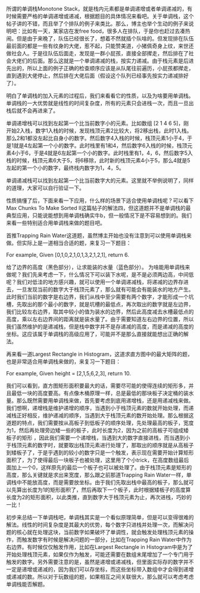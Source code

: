 所谓的单调栈Monotone Stack，就是栈内元素都是单调递增或者单调递减的，有时候需要严格的单调递增或递减，根据题目的具体情况来看吧。关于单调栈，这个帖子讲的不错，而且举了个排队的例子来类比。那么，博主也举个生动的例子来说明吧：比如有一天，某家店在发free food，很多人在排队，于是你也赶过去凑热闹。但是由于来晚了，队伍已经很长了，想着不然就插个队啥的。但发现排在队伍最前面的都是一些有纹身的大佬，惹不起，只能赞美道，小猪佩奇身上纹，来世还做社会人。于是往队伍后面走，发现是一群小屁孩，直接全部撵走，然后排在了社会大佬们的后面。那么这就是一个单调递减的栈，按实力递减。由于栈元素是后进先出的，所以上面的例子正确的检查顺序应该是从队尾往前遍历，小屁孩都撵走，直到遇到大佬停止，然后排在大佬后面（假设这个队列已经事先按实力递减排好了）。

明白了单调栈的加入元素的过程后，我们来看看它的性质，以及为啥要用单调栈。单调栈的一大优势就是线性的时间复杂度，所有的元素只会进栈一次，而且一旦出栈后就不会再进来了。

单调递增栈可以找到左起第一个比当前数字小的元素。比如数组 [2 1 4 6 5]，刚开始2入栈，数字1入栈的时候，发现栈顶元素2比较大，将2移出栈，此时1入栈。那么2和1都没左起比自身小的数字。然后数字4入栈的时候，栈顶元素1小于4，于是1就是4左起第一个小的数字。此时栈里有1和4，然后数字6入栈的时候，栈顶元素4小于6，于是4就是6左起第一个小的数字。此时栈里有1，4，6，然后数字5入栈的时候，栈顶元素6大于5，将6移除，此时新的栈顶元素4小于5，那么4就是5左起的第一个小的数字，最终栈内数字为1，4，5。

单调递减栈可以找到左起第一个比当前数字大的元素。这里就不举例说明了，同样的道理，大家可以自行验证一下。

性质搞懂了后，下面来看一下应用，什么样的场景下适合使用单调栈呢？可以看下Max Chunks To Make Sorted II这篇帖子的解法四，但这道题并不是单调栈的最典型应用，只能说能想到用单调栈确实牛b，但一般情况下是不容易想到的。我们来看一些特别适合用单调栈来做的题目吧。

首推Trapping Rain Water这道题，虽然博主开始也没有注意到可以使用单调栈来做。但实际上是一道相当合适的题，来复习一下题目：

For example, 
Given [0,1,0,2,1,0,1,3,2,1,2,1], return 6.



给了边界的高度（黑色部分），让求能装的水量（蓝色部分）。 为啥能用单调栈来做呢？我们先来考虑一下，什么情况下可以装下水呢，是不是必须两边高，中间低呢？我们对低洼的地方感兴趣，就可以使用一个单调递减栈，将递减的边界存进去，一旦发现当前的数字大于栈顶元素了，那么就有可能会有能装水的地方产生。此时我们当前的数字是右边界，我们从栈中至少需要有两个数字，才能形成一个坑槽，先取出的那个最小的数字，就是坑槽的最低点，再次取出的数字就是左边界，我们比较左右边界，取其中较小的值为装水的边界，然后此高度减去水槽最低点的高度，乘以左右边界间的距离就是装水量了。由于需要知道左右边界的位置，所以我们虽然维护的是递减栈，但是栈中数字并不是存递减的高度，而是递减的高度的坐标。这应该属于单调栈的高级应用了，可能并不是那么直接就能想出正确的解法。

再来看一道Largest Rectangle in Histogram，这道求直方图中的最大矩阵的题，也是非常适合用单调栈来做的，来复习一下题目：

For example,
Given height = [2,1,5,6,2,3],
return 10.



我们可以看到，直方图矩形面积要最大的话，需要尽可能的使得连续的矩形多，并且最低一块的高度要高。有点像木桶原理一样，总是最低的那块板子决定桶的装水量。那么既然需要用单调栈来做，首先要考虑到底用递增栈，还是用递减栈来做。我们想啊，递增栈是维护递增的顺序，当遇到小于栈顶元素的数就开始处理，而递减栈正好相反，维护递减的顺序，当遇到大于栈顶元素的数开始处理。那么根据这道题的特点，我们需要按从高板子到低板子的顺序处理，先处理最高的板子，宽度为1，然后再处理旁边矮一些的板子，此时长度为2，因为之前的高板子可组成矮板子的矩形 ，因此我们需要一个递增栈，当遇到大的数字直接进栈，而当遇到小于栈顶元素的数字时，就要取出栈顶元素进行处理了，那取出的顺序就是从高板子到矮板子了，于是乎遇到的较小的数字只是一个触发，表示现在需要开始计算矩形面积了，为了使得最后一块板子也被处理，这里用了个小trick，在高度数组最后面加上一个0，这样原先的最后一个板子也可以被处理了。由于栈顶元素是矩形的高度，那么关键就是求出来宽度，那么跟之前那道Trapping Rain Water一样，单调栈中不能放高度，而是需要放坐标。由于我们先取出栈中最高的板子，那么就可以先算出长度为1的矩形面积了，然后再取下一个板子，此时根据矮板子的高度算长度为2的矩形面积，以此类推，直到数字大于栈顶元素为止，再次进栈，巧妙的一比！

初步来总结一下单调栈吧，单调栈其实是一个看似原理简单，但是可以变得很难的解法。线性的时间复杂度是其最大的优势，每个数字只进栈并处理一次，而解决问题的核心就在处理这块，当前数字如果破坏了单调性，就会触发处理栈顶元素的操作，而触发数字有时候是解决问题的一部分，比如在Trapping Rain Water中作为右边界。有时候仅仅触发作用，比如在Largest Rectangle in Histogram中是为了开始处理栈顶元素，如果仅作为触发，可能还需要在数组末尾增加了一个专门用于触发的数字。另外需要注意的是，虽然是递增或递减栈，但里面实际存的数字并不一定是递增或递减的，因为我们可以存坐标，而这些坐标带入数组中才会得到递增或递减的数。所以对于玩数组的题，如果相互之间关联很大，那么就可以考虑考虑单调栈能否解题。